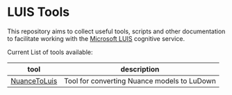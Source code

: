 # LUIS Tools

This repository aims to collect useful tools, scripts and other documentation to facilitate working with the  [Microsoft LUIS](https://luis.ai) cognitive service.

Current List of tools available: 

| tool | description |
| ---- | ----------- |
| [NuanceToLuis](https://github.com/digitaldias/LuisTools/NuanceToLuis) | Tool for converting Nuance models to LuDown | 
